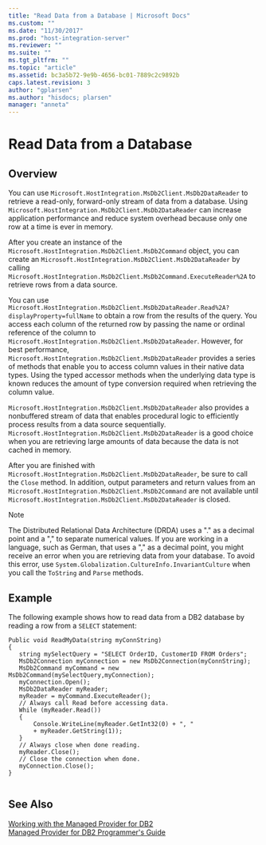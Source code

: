 ```yaml
---
title: "Read Data from a Database | Microsoft Docs"
ms.custom: ""
ms.date: "11/30/2017"
ms.prod: "host-integration-server"
ms.reviewer: ""
ms.suite: ""
ms.tgt_pltfrm: ""
ms.topic: "article"
ms.assetid: bc3a5b72-9e9b-4656-bc01-7889c2c9892b
caps.latest.revision: 3
author: "gplarsen"
ms.author: "hisdocs; plarsen"
manager: "anneta"
---
```

# Read Data from a Database

## Overview
You can use `Microsoft.HostIntegration.MsDb2Client.MsDb2DataReader` to retrieve a read-only, forward-only stream of data from a database. Using `Microsoft.HostIntegration.MsDb2Client.MsDb2DataReader` can increase application performance and reduce system overhead because only one row at a time is ever in memory.  
  
 After you create an instance of the `Microsoft.HostIntegration.MsDb2Client.MsDb2Command` object, you can create an `Microsoft.HostIntegration.MsDb2Client.MsDb2DataReader` by calling `Microsoft.HostIntegration.MsDb2Client.MsDb2Command.ExecuteReader%2A` to retrieve rows from a data source.  
  
 You can use `Microsoft.HostIntegration.MsDb2Client.MsDb2DataReader.Read%2A?displayProperty=fullName` to obtain a row from the results of the query. You access each column of the returned row by passing the name or ordinal reference of the column to `Microsoft.HostIntegration.MsDb2Client.MsDb2DataReader`. However, for best performance, `Microsoft.HostIntegration.MsDb2Client.MsDb2DataReader` provides a series of methods that enable you to access column values in their native data types. Using the typed accessor methods when the underlying data type is known reduces the amount of type conversion required when retrieving the column value.  
  
 `Microsoft.HostIntegration.MsDb2Client.MsDb2DataReader` also provides a nonbuffered stream of data that enables procedural logic to efficiently process results from a data source sequentially. `Microsoft.HostIntegration.MsDb2Client.MsDb2DataReader` is a good choice when you are retrieving large amounts of data because the data is not cached in memory.  
  
 After you are finished with `Microsoft.HostIntegration.MsDb2Client.MsDb2DataReader`, be sure to call the `Close` method. In addition, output parameters and return values from an `Microsoft.HostIntegration.MsDb2Client.MsDb2Command` are not available until `Microsoft.HostIntegration.MsDb2Client.MsDb2DataReader` is closed.  
  
> [!NOTE]
>  The Distributed Relational Data Architecture (DRDA) uses a "." as a decimal point and a "," to separate numerical values. If you are working in a language, such as German, that uses a "," as a decimal point, you might receive an error when you are retrieving data from your database. To avoid this error, use `System.Globalization.CultureInfo.InvariantCulture` when you call the `ToString` and `Parse` methods.  
  
## Example  
 The following example shows how to read data from a DB2 database by reading a row from a `SELECT` statement:  
  
```  
Public void ReadMyData(string myConnString)   
{  
   string mySelectQuery = "SELECT OrderID, CustomerID FROM Orders";  
   MsDb2Connection myConnection = new MsDb2Connection(myConnString);  
   MsDb2Command myCommand = new MsDb2Command(mySelectQuery,myConnection);  
   myConnection.Open();  
   MsDb2DataReader myReader;  
   myReader = myCommand.ExecuteReader();  
   // Always call Read before accessing data.  
   While (myReader.Read())  
   {  
       Console.WriteLine(myReader.GetInt32(0) + ", "  
       + myReader.GetString(1));  
   }  
   // Always close when done reading.  
   myReader.Close();  
   // Close the connection when done.  
   myConnection.Close();  
}  
  
```  
  
## See Also  
 [Working with the Managed Provider for DB2](../core/working-with-the-managed-provider-for-db21.md)   
 [Managed Provider for DB2 Programmer's Guide](../core/managed-provider-for-db2-programmer-s-guide2.md)   